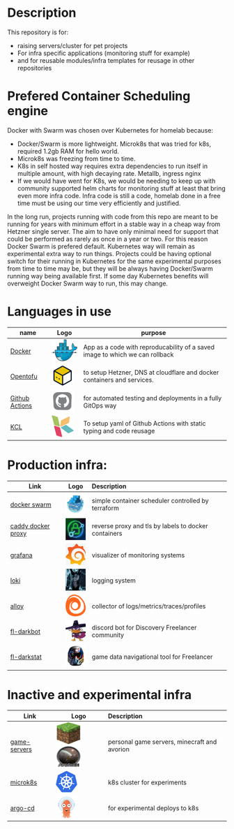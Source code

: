 # Description

This repository is for:

- raising servers/cluster for pet projects
- For infra specific applications (monitoring stuff for example)
- and for reusable modules/infra templates for reusage in other repositories

# Prefered Container Scheduling engine

Docker with Swarm was chosen over Kubernetes for homelab because:
- Docker/Swarm is more lightweight. Microk8s that was tried for k8s, required 1.2gb RAM for hello world.
- Microk8s was freezing from time to time.
- K8s in self hosted way requires extra dependencies to run itself in multiple amount, with high decaying rate. Metallb, ingress nginx
- If we would have went for K8s, we would be needing to keep up with community supported helm charts for monitoring stuff at least that bring even more infra code. Infra code is still a code, homelab done in a free time must be using our time very efficiently and justified.

In the long run, projects running with code from this repo are meant to be running for years with minimum effort in a stable way in a cheap way from Hetzner single server. The aim to have only minimal need for support that could be performed as rarely as once in a year or two. For this reason Docker Swarm is prefered default. Kubernetes way will remain as experimental extra way to run things. Projects could be having optional switch for their running in Kubernetes for the same experimental purposes from time to time may be, but they will be always having Docker/Swarm running way being available first. If some day Kubernetes benefits will overweight Docker Swarm way to run, this may change.

# Languages in use


| name                                                  | Logo                                                                           | purpose                                                                      |
| ------------------------------------------------------- | -------------------------------------------------------------------------------- | ------------------------------------------------------------------------------ |
| [Docker](https://www.docker.com/)                     | <img src="docs/assets/docker.png" style="width: 80px; height: 50px;"/>         | App as a code with reproducability of a saved image to which we can rollback |
| [Opentofu](https://opentofu.org/)                     | <img src="docs/assets/tofu.png" style="width: 50px; height: 50px;"/>           | to setup Hetzner, DNS at cloudflare and docker containers and services.      |
| [Github Actions](https://github.com/features/actions) | <img src="docs/assets/github_actions.png" style="width: 50px; height: 50px;"/> | for automated testing and deployments in a fully GitOps way                  |
| [KCL](https://www.kcl-lang.io/)                       | <img src="docs/assets/kcl-logo.png" style="width: 50px; height: 50px;"/>       | To setup yaml of Github Actions with static typing and code reusage          |

# Production infra:


| Link                                                                     | Logo                                                                                                                                                   | Description                                          |
| -------------------------------------------------------------------------- | -------------------------------------------------------------------------------------------------------------------------------------------------------- | :----------------------------------------------------- |
| [docker swarm](https://docs.docker.com/engine/swarm/)                    | <img src="docs/assets/swarm.png" style="width: 50px; height: 50px;"/>                                                                                  | simple container scheduler controlled by terraform   |
| [caddy docker proxy](https://github.com/lucaslorentz/caddy-docker-proxy) | <img src="docs/assets/caddy.jpg" style="width: 50px; height: 50px;"/>                                                                                  | reverse proxy and tls by labels to docker containers |
| [grafana](https://github.com/grafana/grafana) | <img src="docs/assets/grafana.png" style="width: 50px; height: 50px;"/>                                                                                  | visualizer of monitoring systems |
| [loki](https://github.com/grafana/loki) | <img src="docs/assets/loki.jpg" style="width: 50px; height: 50px;"/>                                                                                  | logging system |
| [alloy](https://github.com/grafana/alloy) | <img src="docs/assets/alloy.png" style="width: 50px; height: 50px;"/>                                                                                  | collector of logs/metrics/traces/profiles |
| [fl-darkbot](https://github.com/darklab8/fl-darkbot)                     | <img src="docs/assets/darkbot.png" style="width: 50px; height: 50px;"/>                                                                                | discord bot for Discovery Freelancer community       |
| [fl-darkstat](https://github.com/darklab8/fl-darkstat)                   | <img src="docs/assets/darkstat.png" style="width: 50px; height: 50px;"/>                                                                               | game data navigational tool for Freelancer           |

# Inactive and experimental infra

| Link                                                                     | Logo                                                                                                                                                   | Description                                          |
| -------------------------------------------------------------------------- | -------------------------------------------------------------------------------------------------------------------------------------------------------- | :----------------------------------------------------- |
| [game-servers](https://github.com/darklab8/infra-game-servers)           | <img src="docs/assets/minecraft.png" style="width: 59px; height: 50px;"/> <img src="docs/assets/avorion_logo.png" style="width: 59px; height: 50px;"/> | personal game servers, minecraft and avorion         |
| [microk8s](tf/modules/ansible_microk8s/)                                 | <img src="docs/assets/microk8s.png" style="width: 50px; height: 50px;"/>                                                                               | k8s cluster for experiments                          |
| [argo-cd](https://argoproj.github.io/cd/)                                | <img src="docs/assets/argocd.png" style="width: 50px; height: 50px;"/>                                                                                | for experimental deploys to k8s                      |
